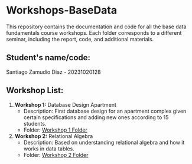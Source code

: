 # Workshops-BaseData
This repository contains the documentation and code for all the base data fundamentals course workshops. Each folder corresponds to a different seminar, including the report, code, and additional materials.
## Student's name/code:
Santiago Zamudio Diaz - 20231020128
## Workshop List:
1. **Workshop 1:** Database Design Apartment
   - Description: First database design for an apartment complex given certain specifications and adding new ones according to 15 students.
   - Folder: [Workshop 1 Folder](./Workshop1/)
2. **Workshop 2:** Relational Algebra
   - Description: Based on understanding relational algebra and how it works in data tables.
   - Folder: [Workshop 2 Folder](./Workshop2/)
